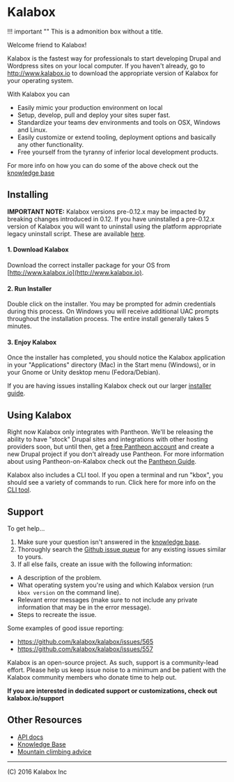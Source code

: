 # Kalabox

!!! important ""
    This is a admonition box without a title.

Welcome friend to Kalabox!

Kalabox is the fastest way for professionals to start developing Drupal and Wordpress sites on your local computer. If you haven't already, go to http://www.kalabox.io to download the appropriate version of Kalabox for your operating system.

With Kalabox you can

* Easily mimic your production environment on local
* Setup, develop, pull and deploy your sites super fast.
* Standardize your teams dev environments and tools on OSX, Windows and Linux.
* Easily customize or extend tooling, deployment options and basically any other functionality.
* Free yourself from the tyranny of inferior local development products.

For more info on how you can do some of the above check out the [knowledge base](http://support.kalabox.io)

## Installing

**IMPORTANT NOTE:** Kalabox versions pre-0.12.x may be impacted by breaking changes introduced in 0.12. If you have uninstalled a pre-0.12.x version of Kalabox you will want to uninstall using the platform appropriate legacy uninstall script. These are available [here](https://github.com/kalabox/kalabox-cli/tree/447fa1ebc88960f1134322fdef25e6995954f518/scripts).

#### 1. Download Kalabox

Download the correct installer package for your OS from [http://www.kalabox.io](http://www.kalabox.io).

#### 2. Run Installer

Double click on the installer. You may be prompted for admin credentials during this process. On Windows you will receive additional UAC prompts throughout the installation process. The entire install generally takes 5 minutes.

#### 3. Enjoy Kalabox

Once the installer has completed, you should notice the Kalabox application in your "Applications" directory (Mac) in the Start menu (Windows), or in your Gnome or Unity desktop menu (Fedora/Debian).

If you are having issues installing Kalabox check out our larger [installer guide](http://support.kalabox.io/support/solutions/articles/14000006360).

## Using Kalabox

Right now Kalabox only integrates with Pantheon. We'll be releasing the ability to have "stock" Drupal sites and integrations with other hosting providers soon, but until then, get a [free Pantheon account](https://pantheon.io/register) and create a new Drupal project if you don't already use Pantheon. For more information about
using Pantheon-on-Kalabox check out the [Pantheon Guide](https://github.com/kalabox/kalabox-app-pantheon).

Kalabox also includes a CLI tool. If you open a terminal and run "kbox", you should see a variety of commands to run. Click here for more info on the [CLI tool](https://github.com/kalabox/kalabox-cli).

## Support

To get help...

1. Make sure your question isn't answered in the [knowledge base](http://support.kalabox.io/solution/categories).
2. Thoroughly search the [Github issue queue](https://github.com/kalabox/kalabox/issues) for any existing issues similar to yours.
3. If all else fails, create an issue with the following information:

- A description of the problem.
- What operating system you're using and which Kalabox version (run `kbox version` on the command line).
- Relevant error messages (make sure to not include any private information that may be in the error message).
- Steps to recreate the issue.

Some examples of good issue reporting:

- https://github.com/kalabox/kalabox/issues/565
- https://github.com/kalabox/kalabox/issues/557

Kalabox is an open-source project. As such, support is a community-lead effort. Please help us keep issue noise to a minimum and be patient with the Kalabox community members who donate time to help out.

**If you are interested in dedicated support or customizations, check out kalabox.io/support**

## Other Resources

* [API docs](http://api.kalabox.io/)
* [Knowledge Base](http://support.kalabox.io/solution/categories)
* [Mountain climbing advice](https://www.youtube.com/watch?v=tkBVDh7my9Q)

-------------------------------------------------------------------------------------
(C) 2016 Kalabox Inc

